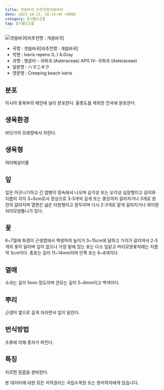 ```yaml
---
title: 갯씀바귀_비추천명개씀바귀
date: 2023-10-21, 18:14:44 +0800
category: [식물도감]
tag: [식물도감]
---
```




![갯씀바귀[비추천명 : 개씀바귀]](http://www.nature.go.kr/fileUpload/plants/basic/Compositae/Ixeris/2763/2763_1_th2.jpg)
- 국명 : 갯씀바귀[비추천명 : 개씀바귀]
- 학명 : Ixeris repens (L.) A.Gray
- 과명 : 앵글러 - 국화과 (Asteraceae) APG Ⅳ- 국화과 (Asteraceae)
- 일본명 : ハマニギク
- 영문명 : Creeping beach ixeris


## 분포
아시아 동북부의 해안에 널리 분포한다.울릉도를 제외한 전국에 분포한다.
## 생육환경
바닷가의 모래땅에서 자란다.
## 생육형
여러해살이풀
## 잎
잎은 어긋나기하고 긴 엽병이 땅속에서 나오며 삼각상 또는 오각상 심장형이고 길이와 지름이 각각 3~5cm로서 장상으로 3-5개씩 깊게 또는 중앙까지 갈라지거나 3개로 완전히 갈라지며 열편은 넓은 타원형이고 원두이며 다시 2-3개로 얕게 갈라지거나 희미한 치아모양톱니가 있다.
## 꽃
6~7월에 화경이 근생엽에서 액생하여 높이가 3~15cm에 달하고 가지가 갈라져서 2-5개의 꽃이 달리며 잎이 없으나 가장 밑에 있는 포는 다소 잎같고 머리모양꽃차례는 지름 약 3cm이다. 총포는 길이 11~14mm이며 안쪽 포는 6~8개이다.
## 열매
수과는 길이 5mm 정도이며 관모는 길이 5~6mm이고 백색이다.
## 뿌리
근경이 옆으로 길게 자라면서 잎이 달린다.
## 번식방법
조류에 의해 종자가 퍼진다.
## 특징
자르면 흰즙을 분비한다.






본 데이터에 대한 모든 저작권리는 국립수목원 또는 원저작자에게 있습니다.

